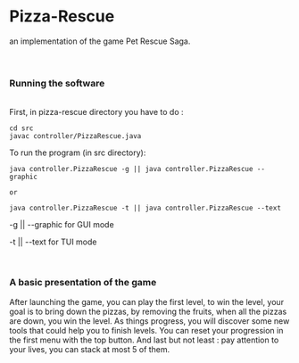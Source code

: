 # Pizza-Rescue
an implementation of the game Pet Rescue Saga. <br/>
 <br/>
  <br/>


### Running the software 

<br/>
 First, in pizza-rescue directory you have to do : 
 
 ```
 cd src
 javac controller/PizzaRescue.java
 ```
 
 To run the program (in src directory):
 
 ```
 java controller.PizzaRescue -g || java controller.PizzaRescue --graphic
 
 or
 
 java controller.PizzaRescue -t || java controller.PizzaRescue --text
 ```

 -g || --graphic for GUI mode
 
 -t || --text for TUI mode

 <br/>
 
 ### A basic presentation of the game
 
 After launching the game, you can play the first level, to win the level, your goal is to bring down the pizzas, by removing the fruits, when all the pizzas are down, you win the level.
 As things progress, you will discover some new tools that could help you to finish levels.
 You can reset your progression in the first menu with the top button.
 And last but not least : pay attention to your lives, you can stack at most 5 of them.
  

